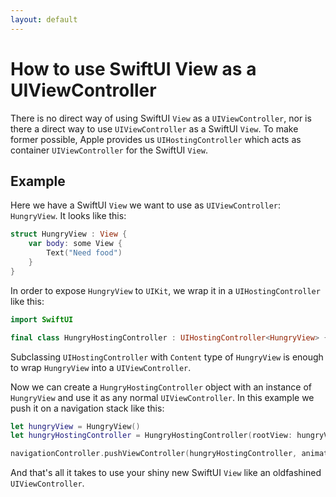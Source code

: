 ```yaml
---
layout: default
---
```


# How to use SwiftUI View as a UIViewController

There is no direct way of using SwiftUI `View` as a `UIViewController`, nor is there a direct way to use `UIViewController` as a SwiftUI `View`. To make former possible, Apple provides us `UIHostingController` which acts as container `UIViewController` for the SwiftUI `View`.

## Example

Here we have a SwiftUI `View` we want to use as `UIViewController`: `HungryView`. It looks like this:
```swift
struct HungryView : View {
    var body: some View {
        Text("Need food")
    }
}
```

In order to expose `HungryView` to `UIKit`, we wrap it in a `UIHostingController` like this:
```swift
import SwiftUI

final class HungryHostingController : UIHostingController<HungryView> { }
```
Subclassing `UIHostingController` with `Content` type of `HungryView` is enough to wrap `HungryView` into a `UIViewController`.

Now we can create a `HungryHostingController` object with an instance of `HungryView` and use it as any normal `UIViewController`. In this example we push it on a navigation stack like this:
```swift
let hungryView = HungryView()
let hungryHostingController = HungryHostingController(rootView: hungryView)

navigationController.pushViewController(hungryHostingController, animated: true)
```

And that's all it takes to use your shiny new SwiftUI `View` like an oldfashined `UIViewController`. 

